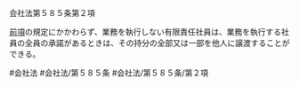 会社法第５８５条第２項

[前項](会社法＿＿＿＿第５８５条第１項)の規定にかかわらず、業務を執行しない有限責任社員は、業務を執行する社員の全員の承諾があるときは、その持分の全部又は一部を他人に譲渡することができる。

#会社法
#会社法/第５８５条
#会社法/第５８５条/第２項
